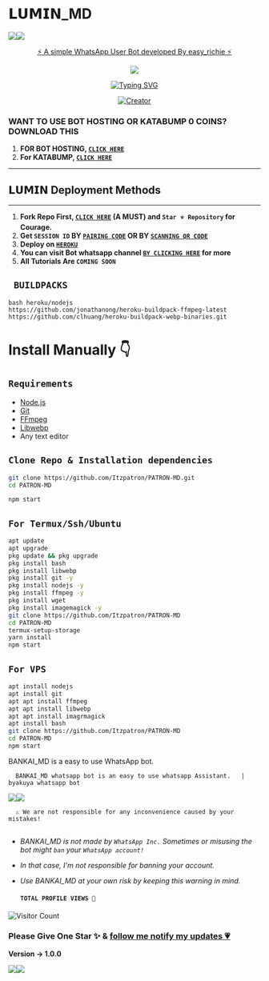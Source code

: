 # 𝗟𝗨𝗠𝗜𝗡_MD
   <a><img src='https://i.imgur.com/LyHic3i.gif'/></a><a><img src='https://i.imgur.com/LyHic3i.gif'/></a>
<p align="center"> 
<u>⚡ A simple WhatsApp User Bot developed By easy_richie ⚡</u>
</p>
<p align="center">
<img src="https://i.imgur.com/QNvEMVB.jpeg"/>       
<p align="center">
  <a href="https://git.io/typing-svg"><img src="https://readme-typing-svg.demolab.com?font=EB+Garamond&weight=800&size=28&duration=4000&pause=1000&random=false&width=435&lines=+•I'M+BYAKUYA+A+MULTI-DEVICE+WHATSAPP+ASSISTANT;DEVELOPED+BY+EASY_RICHIE;RELEASED+DATE+18%2F6%2F2024." alt="Typing SVG" /></a>
</p> 
<p align="center">
<a href="#"><img title="Creator" src="https://img.shields.io/badge/Creator-EASY_RICHIE-red.svg?style=for-the-badge&logo=github"></a>
</p>


### WANT TO USE BOT HOSTING OR KATABUMP 0 COINS? DOWNLOAD THIS
 
 1.  **FOR BOT HOSTING, [`CLICK HERE`](https://bot-hosting.net/)**
 2.  **For KATABUMP, [`CLICK HERE`](https://katabump.com/en/)**

------


## 𝗟𝗨𝗠𝗜𝗡 Deployment Methods
---
1.  **Fork Repo First, [`CLICK HERE`](https://github.com/Awesome-DC/LUMIN-MD.git) (A MUST) and `Star ⭐ Repository` for Courage.**
2.  **Get `SESSION ID` BY [`PAIRING CODE`](https://bankai-renew.onrender.com) 
 OR BY [`SCANNING QR CODE`](https://bankai-renew.onrender.com/wasiqr)** 
3. **Deploy on [`HEROKU`](https://dashboard.heroku.com/new?template=https://github.com/Awesome-DC/BANKAI_MD)**
8. **You can visit Bot whatsapp channel [`BY CLICKING HERE`](https://whatsapp.com/channel/0Z) for more**
9. **All Tutorials Are `COMING SOON`**

## ` BUILDPACKS`

```
bash heroku/nodejs
https://github.com/jonathanong/heroku-buildpack-ffmpeg-latest
https://github.com/clhuang/heroku-buildpack-webp-binaries.git
```


# Install Manually 👇
## `Requirements`
* [Node.js](https://nodejs.org/en/)
* [Git](https://git-scm.com/downloads)
* [FFmpeg](https://github.com/BtbN/FFmpeg-Builds/releases/download/autobuild-2020-12-08-13-03/ffmpeg-n4.3.1-26-gca55240b8c-win64-gpl-4.3.zip)
* [Libwebp](https://developers.google.com/speed/webp/download)
* Any text editor
## `Clone Repo & Installation dependencies`
```bash
git clone https://github.com/Itzpatron/PATRON-MD.git
cd PATRON-MD

npm start
```
## `For Termux/Ssh/Ubuntu`
```bash
apt update
apt upgrade
pkg update && pkg upgrade
pkg install bash
pkg install libwebp
pkg install git -y
pkg install nodejs -y 
pkg install ffmpeg -y 
pkg install wget
pkg install imagemagick -y
git clone https://github.com/Itzpatron/PATRON-MD
cd PATRON-MD
termux-setup-storage
yarn install
npm start
```
## `For VPS`
```bash
apt install nodejs 
apt install git 
apt apt install ffmpeg 
apt apt install libwebp 
apt apt install imagrmagick
apt install bash
git clone https://github.com/Itzpatron/PATRON-MD
cd PATRON-MD
npm start
```




BANKAI_MD is a easy to use WhatsApp bot. 

      BANKAI_MD whatsapp bot is an easy to use whatsapp Assistant.   |  byakuya whatsapp bot

  <a><img src='https://i.imgur.com/LyHic3i.gif'/></a><a><img src='https://i.imgur.com/LyHic3i.gif'/></a>

      ⚠️ We are not responsible for any inconvenience caused by your mistakes!
  
## 

- *BANKAI_MD is not made by `WhatsApp Inc.` Sometimes or misusing the bot might `ban` your `WhatsApp account!`*
- *In that case, I'm not responsible for banning your account.*
- *Use BANKAI_MD at your own risk by keeping this warning in mind.*
  
  #### ```TOTAL PROFILE VIEWS 🧚```
![Visitor Count](https://profile-counter.glitch.me/Awesome-DC/count.svg)


### Please Give One Star ✨ & [follow me notify my updates 💗](https://github.com/Awesome-DC)
<b>Version -> 1.0.0</b>

<a><img src='https://i.imgur.com/LyHic3i.gif'/></a><a><img src='https://i.imgur.com/LyHic3i.gif'/></a>
